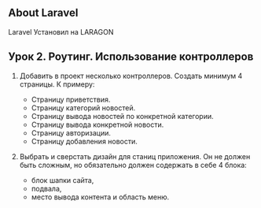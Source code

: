 
## About Laravel

Laravel Установил на LARAGON

## Урок 2. Роутинг. Использование контроллеров
1. Добавить в проект несколько контроллеров. Создать минимум 4 страницы. К примеру:
    - Страницу приветствия.
    - Страницу категорий новостей.
    - Страницу вывода новостей по конкретной категории.
    - Страницу вывода конкретной новости.
    - Страницу авторизации.
    - Страницу добавления новости.

2. Выбрать и сверстать дизайн для станиц приложения. Он не должен быть сложным, но обязательно должен содержать в себе 4 блока: 
   - блок шапки сайта, 
   - подвала, 
   - место вывода контента и область меню.

